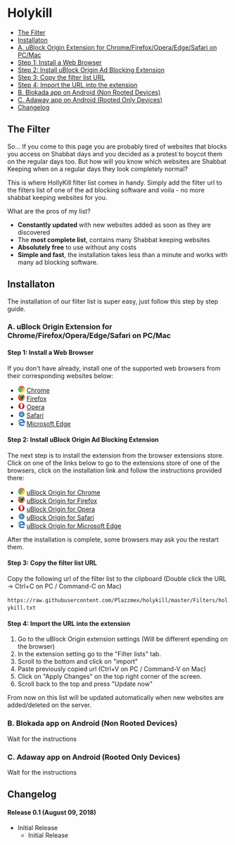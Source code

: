 # Holykill

* [The Filter](#the-filter)
* [Installaton](#installaton)
 * [A. uBlock Origin Extension for Chrome/Firefox/Opera/Edge/Safari on PC/Mac](#a-ublock-origin-extension-for-chromefirefoxoperaedgesafari-on-pcmac)
  * [Step 1: Install a Web Browser](#step-1-install-a-web-browser)
  * [Step 2: Install uBlock Origin Ad Blocking Extension](#step-2-install-ublock-origin-ad-blocking-extension)
  * [Step 3: Copy the filter list URL](#step-3-copy-the-filter-list-url)
  * [Step 4: Import the URL into the extension](#step-4-import-the-url-into-the-extension)
 * [B. Blokada app on Android (Non Rooted Devices)](#b-blokada-app-on-android-non-rooted-devices)
 * [C. Adaway app on Android (Rooted Only Devices)](#c-adaway-app-on-android-rooted-only-devices)
* [Changelog](#changelog)

## The Filter

So... If you come to this page you are probably tired of websites that blocks you access on Shabbat days and you decided as a protest to boycot them on the regular days too.
But how will you know which websites are Shabbat Keeping when on a regular days they look completely normal?


This is where HollyKill filter list comes in handy. Simply add the filter url to the filters list of one of the ad blocking software and voila - no more shabbat keeping websites for you.


What are the pros of my list?

  * <b>Constantly updated</b> with new websites added as soon as they are discovered
  * The <b>most complete list</b>, contains many Shabbat keeping websites</li>
  * <b>Absolutely free</b> to use without any costs
  * <b>Simple and fast</b>, the installation takes less than a minute and works with many ad blocking software.

## Installaton

The installation of our filter list is super easy, just follow this step by step guide.

### A. uBlock Origin Extension for Chrome/Firefox/Opera/Edge/Safari on PC/Mac

#### Step 1: Install a Web Browser

If you don't have already, install one of the supported web browsers from their corresponding websites below:

* ![](https://github.com/Plazzmex/holykill/blob/master/Wiki/chrome.png?raw=true) [Chrome](https://www.google.com/chrome/)
* ![](https://github.com/Plazzmex/holykill/blob/master/Wiki/firefox.png?raw=true) [Firefox](https://www.mozilla.org/en-US/firefox/)
* ![](https://github.com/Plazzmex/holykill/blob/master/Wiki/opera.png?raw=true) [Opera](https://www.opera.com/)
* ![](https://github.com/Plazzmex/holykill/blob/master/Wiki/safari.png?raw=true) [Safari](https://support.apple.com/downloads/safari)
* ![](https://github.com/Plazzmex/holykill/blob/master/Wiki/msedge.png?raw=true) [Microsoft Edge](https://www.microsoft.com/en-us/windows/microsoft-edge)

#### Step 2: Install uBlock Origin Ad Blocking Extension

The next step is to install the extension from the browser extensions store.
Click on one of the links below to go to the extensions store of one of the browsers, click on the installation link and follow the instructions provided there:

* ![](https://github.com/Plazzmex/holykill/blob/master/Wiki/chrome.png?raw=true) [uBlock Origin for Chrome](https://chrome.google.com/webstore/detail/ublock-origin/cjpalhdlnbpafiamejdnhcphjbkeiagm?hl=en)
* ![](https://github.com/Plazzmex/holykill/blob/master/Wiki/firefox.png?raw=true) [uBlock Origin for Firefox](https://addons.mozilla.org/en-US/firefox/addon/ublock-origin/)
* ![](https://github.com/Plazzmex/holykill/blob/master/Wiki/opera.png?raw=true) [uBlock Origin for Opera](https://addons.opera.com/en/extensions/details/ublock/)
* ![](https://github.com/Plazzmex/holykill/blob/master/Wiki/safari.png?raw=true) [uBlock Origin for Safari](https://safari-extensions.apple.com/details/?id=com.el1t.uBlock-3NU33NW2M3)
* ![](https://github.com/Plazzmex/holykill/blob/master/Wiki/msedge.png?raw=true) [uBlock Origin for Microsoft Edge](https://www.microsoft.com/en-us/p/ublock-origin/9nblggh444l4)

After the installation is complete, some browsers may ask you the restart them.

#### Step 3: Copy the filter list URL

Copy the following url of the filter list to the clipboard (Double click the URL -> Ctrl+C on PC / Command-C on Mac)

`https://raw.githubusercontent.com/Plazzmex/holykill/master/Filters/holykill.txt`

#### Step 4: Import the URL into the extension

1. Go to the uBlock Origin extension settings (Will be different epending on the browser)
2. In the extension setting go to the "Filter lists" tab.
3. Scroll to the bottom and click on "import"
4. Paste previously copied url (Ctrl+V on PC / Command-V on Mac)
5. Click on "Apply Changes" on the top right corner of the screen.
6. Scroll back to the top and press "Update now"

From now on this list will be updated automatically when new websites are added/deleted on the server.

### B. Blokada app on Android (Non Rooted Devices)
Wait for the instructions
### C. Adaway app on Android (Rooted Only Devices)
Wait for the instructions

## Changelog

#### Release 0.1 (August 09, 2018)
* Initial Release
  * Initial Release
    
